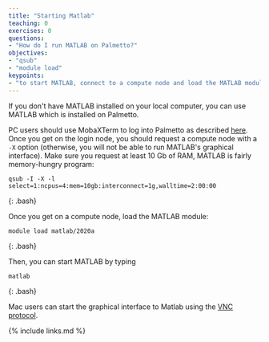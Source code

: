 ```yaml
---
title: "Starting Matlab"
teaching: 0
exercises: 0
questions:
- "How do I run MATLAB on Palmetto?"
objectives:
- "qsub"
- "module load"
keypoints:
- "to start MATLAB, connect to a compute node and load the MATLAB module"
---
```

If you don't have MATLAB installed on your local computer, you can use MATLAB which is installed on Palmetto. 

PC users should use MobaXTerm to log into Palmetto as described [here](https://clemsonciti.github.io/workshop-palmetto/02-accessing-palmetto/index.html). Once you get on the login node, you should request a compute node with a `-X` option (otherwise, you will not be able to run MATLAB's graphical interface). Make sure you request at least 10 Gb of RAM, MATLAB is fairly memory-hungry program:

~~~
qsub -I -X -l select=1:ncpus=4:mem=10gb:interconnect=1g,walltime=2:00:00
~~~
{: .bash}

Once you get on a compute node, load the MATLAB module:

~~~
module load matlab/2020a
~~~
{: .bash}

Then, you can start MATLAB by typing

~~~
matlab
~~~
{: .bash}

Mac users can start the graphical interface to Matlab using the [VNC protocol](https://www.palmetto.clemson.edu/palmetto/basic/vnc/#running-vnc-on-a-mac-platform). 

{% include links.md %}
